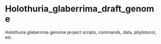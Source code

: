 # Holothuria_glaberrima_draft_genome
Holothuria glaberrima genome project scripts, commands, data, phylotocol, etc.
